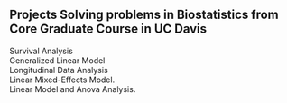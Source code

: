 
## Projects Solving problems in Biostatistics from Core Graduate Course in UC Davis
Survival Analysis </br>
Generalized Linear Model </br>
Longitudinal Data Analysis </br>
Linear Mixed-Effects Model. </br>
Linear Model and Anova Analysis. </br>
